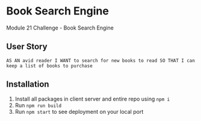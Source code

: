 # Book Search Engine
Module 21 Challenge - Book Search Engine



## User Story
`
AS AN avid reader
I WANT to search for new books to read
SO THAT I can keep a list of books to purchase
`

## Installation
1. Install all packages in client server and entire repo using ```npm i```
2. Run ```npm run build```
3. Run ```npm start``` to see deployment on your local port

